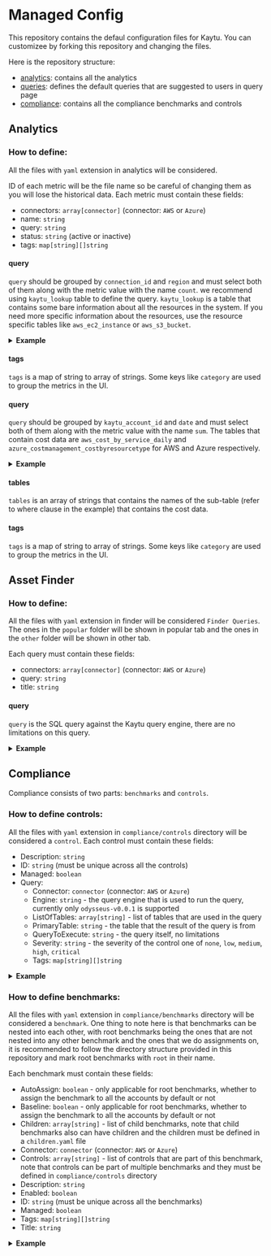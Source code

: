 # Managed Config
This repository contains the defaul configuration files for Kaytu.
You can customizee by forking this repository and changing the files.

Here is the repository structure:


* [analytics](#assets): contains all the analytics
* [queries](#finder): defines the default queries that are suggested to users in query page
* [compliance](#compliance): contains all the compliance benchmarks and controls


## Analytics
### How to define:
All the files with `yaml` extension in analytics will be considered.

ID of each metric will be the file name so be careful of changing them as you will lose the historical data.
Each metric must contain these fields:
- connectors: `array[connector]` (connector: `AWS` or `Azure`)
- name: `string`
- query: `string`
- status: `string` (active or inactive)
- tags: `map[string][]string`
#### query
`query` should be grouped by `connection_id` and `region` and must select both of them along with the metric value with the name `count`.
we recommend using `kaytu_lookup` table to define the query. `kaytu_lookup` is a table that contains some bare information about all the resources in the system.
If you need more specific information about the resources, use the resource specific tables like `aws_ec2_instance` or `aws_s3_bucket`.

<details>
<summary><b>Example</b></summary>

```yaml
connectors:
- AWS
name: ACM Public Certificate (SSL/TLS)
query: select connection_id, region, count(*) from kaytu_lookup where resource_type = 'aws::certificatemanager::certificate' group by 1,2;
status: inactive
tags:
  category:
  - Security
```
</details>

#### tags
`tags` is a map of string to array of strings. Some keys like `category` are used to group the metrics in the UI.

#### query
`query` should be grouped by `kaytu_account_id` and `date` and must select both of them along with the metric value with the name `sum`.
The tables that contain cost data are `aws_cost_by_service_daily` and `azure_costmanagement_costbyresourcetype` for AWS and Azure respectively.

<details>
<summary><b>Example</b></summary>

```yaml
connectors:
- AWS
name: Amazon Elastic Compute Cloud - Compute
query: SELECT kaytu_account_id, period_start::date::text as date, sum(amortized_cost_amount) FROM aws_cost_by_service_daily WHERE service = 'Amazon Elastic Compute Cloud - Compute' group by 1,2;
status: active
tables:
- Amazon Elastic Compute Cloud - Compute
tags:
  category:
  - Compute
```
</details>

#### tables
`tables` is an array of strings that contains the names of the sub-table 
(refer to where clause in the example) that contains the cost data.
#### tags
`tags` is a map of string to array of strings. 
Some keys like `category` are used to group the metrics in the UI.

## Asset Finder
### How to define:
All the files with `yaml` extension in finder will be considered `Finder Queries`.
The ones in the `popular` folder will be shown in popular tab and the ones 
in the `other` folder will be shown in other tab.

Each query must contain these fields:
- connectors: `array[connector]` (connector: `AWS` or `Azure`)
- query: `string`
- title: `string`

#### query
`query` is the SQL query against the Kaytu query engine, there are no limitations on this query.

<details>
<summary><b>Example</b></summary>

```yaml
connectors:
- AWS
- Azure
query: |-
  select 
    case
      when resource_type like 'aws::%' then 'AWS'
      else 'Azure'
    end as provider, 
    c.name as cloud_account_name, 
    c.id as _discovered_provider_id,
    r.name as name, 
    r.region as location, 
    r.connection_id as _kaytu_connection_id,
    r.resource_id as _resource_id,
    r.resource_type as _resource_type,
    r.created_at as _last_discovered
  from 
    kaytu_resources r inner join kaytu_connections c on r.connection_id = c.kaytu_id
  where 
    resource_type IN ('aws::ec2::vpc', 'microsoft.network/virtualnetworks')
title: Cloud Networks
```
</details>


## Compliance
Compliance consists of two parts: `benchmarks` and `controls`.
### How to define controls:
All the files with `yaml` extension in `compliance/controls` directory will be considered a `control`.
Each control must contain these fields:
- Description: `string`
- ID: `string` (must be unique across all the controls)
- Managed: `boolean`
- Query:
  - Connector: `connector` (connector: `AWS` or `Azure`)
  - Engine: `string` - the query engine that is used to run the query, currently only `odysseus-v0.0.1` is supported
  - ListOfTables: `array[string]` - list of tables that are used in the query
  - PrimaryTable: `string` - the table that the result of the query is from
  - QueryToExecute: `string` - the query itself, no limitations
  - Severity: `string` - the severity of the control one of `none`, `low`, `medium`, `high`, `critical`
  - Tags: `map[string][]string`

<details>
<summary><b>Example</b></summary>

```yaml
Description: Ensure if an Amazon API Gateway API stage is using a WAF Web ACL. This rule is non compliant if an AWS WAF Web ACL is not used.
ID: aws_apigateway_stage_use_waf_web_acl
Query:
  Connector: AWS
  Engine: odysseus-v0.0.1
  ListOfTables:
  - aws_api_gateway_stage
  PrimaryTable: aws_api_gateway_stage
  QueryToExecute: |
    select
      arn as resource,
      kaytu_account_id as kaytu_account_id,
      kaytu_resource_id as kaytu_resource_id,
      case
        when web_acl_arn is not null then 'ok'
        else 'alarm'
      end as status,
      case
        when web_acl_arn is not null then title || ' associated with WAF web ACL.'
        else title || ' not associated with WAF web ACL.'
      end as reason
      
      , region, account_id
    from
      aws_api_gateway_stage;
Severity: ""
Tags:
  category:
  - Compliance
  cis_controls_v8_ig1:
  - "true"
  cisa_cyber_essentials:
  - "true"
  fedramp_low_rev_4:
  - "true"
  fedramp_moderate_rev_4:
  - "true"
  ffiec:
  - "true"
  nist_800_171_rev_2:
  - "true"
  nist_800_53_rev_5:
  - "true"
  nist_csf:
  - "true"
  pci_dss_v321:
  - "true"
  plugin:
  - aws
  rbi_cyber_security:
  - "true"
  service:
  - AWS/APIGateway
Title: API Gateway stage should be associated with waf
```
</details>

### How to define benchmarks:
All the files with `yaml` extension in `compliance/benchmarks` directory will be considered a `benchmark`.
One thing to note here is that benchmarks can be nested into each other, with 
root benchmarks being the ones that are not nested into any other benchmark
and the ones that we do assignments on, it is recommended to follow the directory structure
provided in this repository and mark root benchmarks with `root` in their name.

Each benchmark must contain these fields:
- AutoAssign: `boolean` - only applicable for root benchmarks, whether to assign the benchmark to all the accounts by default or not
- Baseline: `boolean` - only applicable for root benchmarks, whether to assign the benchmark to all the accounts by default or not
- Children: `array[string]` - list of child benchmarks, note that child benchmarks also can have children and the children must be defined in a `children.yaml` file
- Connector: `connector` (connector: `AWS` or `Azure`)
- Controls: `array[string]` - list of controls that are part of this benchmark, note that controls can be part of multiple benchmarks and they must be defined in `compliance/controls` directory
- Description: `string`
- Enabled: `boolean`
- ID: `string` (must be unique across all the benchmarks)
- Managed: `boolean`
- Tags: `map[string][]string`
- Title: `string`

<details>
<summary><b>Example</b></summary>

```yaml
ID: aws_cis_v200_3
Title: 3 Logging
DisplayCode: ""
Connector: AWS
Description: ""
Children: []
Tags:
  category:
    - Compliance
  cis:
    - "true"
  cis_section_id:
    - "3"
  cis_version:
    - v2.0.0
  plugin:
    - aws
  service:
    - AWS
  type:
    - Benchmark
Enabled: true
Controls:
  - aws_cloudtrail_multi_region_read_write_enabled
  - aws_cloudtrail_trail_validation_enabled
  - aws_cloudtrail_bucket_not_public
  - aws_cloudtrail_trail_integrated_with_logs
  - aws_config_enabled_all_regions
  - aws_cloudtrail_s3_logging_enabled
  - aws_cloudtrail_trail_logs_encrypted_with_kms_cmk
  - aws_kms_cmk_rotation_enabled
  - aws_vpc_flow_logs_enabled
  - aws_cloudtrail_s3_object_write_events_audit_enabled
  - aws_cloudtrail_s3_object_read_events_audit_enabled
```
</details>
